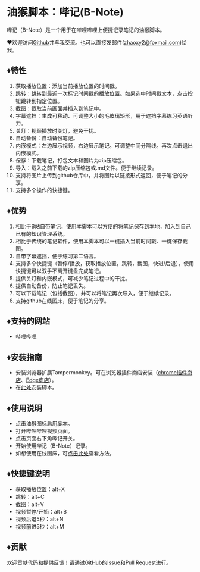 # 油猴脚本：哔记(B-Note)
哔记（B-Note）是一个用于在哔哩哔哩上便捷记录笔记的油猴脚本。

❤欢迎访问[Github](https://github.com/Xiang-yuZHAO/B-Note)并与我交流。也可以直接发邮件(zhaoxy2@foxmail.com)给我。

## ♦特性
1. 获取播放位置：添加当前播放位置的时间戳。
2. 跳转：跳转到最近一次标记时间戳的播放位置。如果选中时间戳文本，点击按钮跳转到指定位置。
4. 截图：截取当前画面并插入到笔记中。
5. 字幕遮挡：生成可移动、可调整大小的毛玻璃矩形，用于遮挡字幕练习英语听力。
6. 关灯：视频播放时关灯，避免干扰。
7. 自动备份：自动备份笔记。
8. 内嵌模式：左边展示视频，右边展示笔记。可调整中间分隔线。再次点击退出内嵌模式。
9. 保存：下载笔记，打包文本和图片为zip压缩包。
10. 导入：载入之前下载的zip压缩包或.md文件。便于继续记录。
11. 支持将图片上传到github仓库中，并将图片以链接形式返回，便于笔记的分享。
12. 支持多个操作的快捷键。

## ♦优势
1. 相比于B站自带笔记，使用本脚本可以方便的将笔记保存到本地，加入到自己已有的知识管理系统。
2. 相比于传统的笔记软件，使用本脚本可以一键插入当前时间戳、一键保存截图。
3. 自带字幕遮挡，便于练习第二语言。
4. 支持多个快捷键（暂停/播放，获取播放位置，跳转，截图，快进/后退）。使用快捷键可以双手不离开键盘完成笔记。
5. 提供关灯和内嵌模式，可减少笔记过程中的干扰。
6. 提供自动备份，防止笔记丢失。
7. 可以下载笔记（包括截图），并可以将笔记再次导入，便于继续记录。
8. 支持github在线图床，便于笔记的分享。

## ♦支持的网站
- [哔哩哔哩](www.bilibili.com)

## ♦安装指南
- 安装浏览器扩展Tampermonkey。可在浏览器插件商店安装（[chrome插件商店](https://chrome.google.com/webstore/detail/tampermonkey/dhdgffkkebhmkfjojejmpbldmpobfkfo?hl=zh-CN)、[Edge商店](https://microsoftedge.microsoft.com/addons/detail/%E7%AF%A1%E6%94%B9%E7%8C%B4/iikmkjmpaadaobahmlepeloendndfphd?hl=zh-CN)）。
- 在[此处](https://greasyfork.org/zh-CN/scripts/475808-%E5%93%94%E8%AE%B0-b-note-b%E7%AB%99%E7%AC%94%E8%AE%B0%E6%8F%92%E4%BB%B6)安装脚本。

## ♦使用说明
- 点击油猴图标启用脚本。
- 打开哔哩哔哩视频页面。
- 点击页面右下角哔记开关。
- 开始使用哔记（B-Note）记录。
- 如想使用在线图床，可[点击此处](https://github.com/Xiang-yuZHAO/B-Note_img)查看方法。

## ♦快捷键说明
- 获取播放位置：alt+X
- 跳转：alt+C
- 截图：alt+V
- 视频暂停/开始：alt+B
- 视频后退5秒：alt+N
- 视频前进5秒：alt+M

## ♦贡献
欢迎贡献代码和提供反馈！请通过[GitHub](https://github.com/Xiang-yuZHAO/B-Note)的Issue和Pull Request进行。
